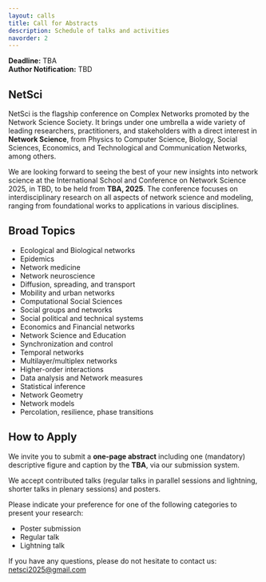 ```yaml
---
layout: calls
title: Call for Abstracts
description: Schedule of talks and activities
navorder: 2
---
```




**Deadline:** TBA  
**Author Notification:** TBD

## NetSci

NetSci is the flagship conference on Complex Networks promoted by the Network Science Society. It brings under one umbrella a wide variety of leading researchers, practitioners, and stakeholders with a direct interest in **Network Science**, from Physics to Computer Science, Biology, Social Sciences, Economics, and Technological and Communication Networks, among others.

We are looking forward to seeing the best of your new insights into network science at the International School and Conference on Network Science 2025, in TBD, to be held from **TBA, 2025**. The conference focuses on interdisciplinary research on all aspects of network science and modeling, ranging from foundational works to applications in various disciplines.

## Broad Topics

- Ecological and Biological networks
- Epidemics
- Network medicine
- Network neuroscience
- Diffusion, spreading, and transport
- Mobility and urban networks
- Computational Social Sciences
- Social groups and networks
- Social political and technical systems
- Economics and Financial networks
- Network Science and Education
- Synchronization and control
- Temporal networks
- Multilayer/multiplex networks
- Higher-order interactions
- Data analysis and Network measures
- Statistical inference
- Network Geometry
- Network models
- Percolation, resilience, phase transitions

## How to Apply

We invite you to submit a **one-page abstract** including one (mandatory) descriptive figure and caption by the **TBA**, via our submission system.

We accept contributed talks (regular talks in parallel sessions and lightning, shorter talks in plenary sessions) and posters.

Please indicate your preference for one of the following categories to present your research:

- Poster submission
- Regular talk
- Lightning talk

If you have any questions, please do not hesitate to contact us: [netsci2025@gmail.com](mailto:netsci2025@gmail.com)
